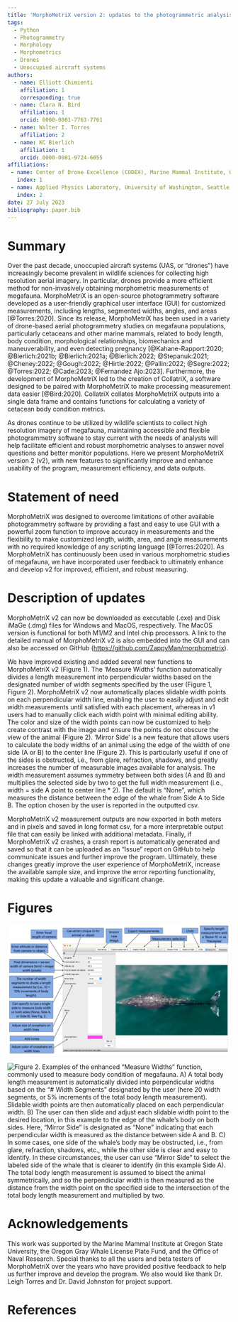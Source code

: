 ```yaml
---
title: 'MorphoMetriX version 2: updates to the photogrammetric analysis software'
tags:
  - Python
  - Photogrammetry
  - Morphology
  - Morphometrics
  - Drones
  - Unoccupied aircraft systems
authors:
  - name: Elliott Chimienti
    affiliation: 1
    corresponding: true
  - name: Clara N. Bird
    affiliation: 1
    orcid: 0000-0001-7763-7761
  - name: Walter I. Torres
    affiliation: 2
  - name: KC Bierlich
    affiliation: 1
    orcid: 0000-0001-9724-6055
affiliations:
 - name: Center of Drone Excellence (CODEX), Marine Mammal Institute, Oregon State University, Newport, Oregon, USA
   index: 1
 - name: Applied Physics Laboratory, University of Washington, Seattle, Washington, USA
   index: 2
date: 27 July 2023
bibliography: paper.bib
---
```


# Summary

Over the past decade, unoccupied aircraft systems (UAS, or “drones”) have increasingly become prevalent in wildlife sciences for collecting high resolution aerial imagery. In particular, drones provide a more efficient method for non-invasively obtaining morphometric measurements of megafauna. MorphoMetriX is an open-source photogrammetry software developed as a user-friendly graphical user interface (GUI) for customized measurements, including lengths, segmented widths, angles, and areas [@Torres:2020]. Since its release, MorphoMetriX has been used in a variety of drone-based aerial photogrammetry studies on megafauna populations, particularly cetaceans and other marine mammals, related to body length, body condition, morphological relationships, biomechanics and maneuverability, and even detecting pregnancy [@Kahane-Rapport:2020; @Bierlich:2021b; @Bierlich:2021a; @Bierlich:2022; @Stepanuk:2021; @Cheney:2022; @Gough:2022; @Hirtle:2022; @Pallin:2022; @Segre:2022; @Torres:2022; @Cade:2023; @Fernandez Ajo:2023]. Furthermore, the development of MorphoMetriX led to the creation of CollatriX, a software designed to be paired with MorphoMetriX to make processing measurement data easier [@Bird:2020]. CollatriX collates MorphoMetriX outputs into a single data frame and contains functions for calculating a variety of cetacean body condition metrics.

As drones continue to be utilized by wildlife scientists to collect high resolution imagery of megafauna, maintaining accessible and flexible photogrammetry software to stay current with the needs of analysts will help facilitate efficient and robust morphometric analyses to answer novel questions and better monitor populations. Here we present MorphoMetriX version 2 (v2), with new features to significantly improve and enhance usability of the program, measurement efficiency, and data outputs. 

# Statement of need 

MorphoMetriX was designed to overcome limitations of other available photogrammetry software by providing a fast and easy to use GUI with a powerful zoom function to improve accuracy in measurements and the flexibility to make customized length, width, area, and angle measurements with no required knowledge of any scripting language [@Torres:2020]. As MorphoMetriX has continuously been used in various morphometric studies of megafauna, we have incorporated user feedback to ultimately enhance and develop v2 for improved, efficient, and robust measuring. 

# Description of updates

MorphoMetriX v2 can now be downloaded as executable (.exe) and Disk iMaGe (.dmg) files for Windows and MacOS, respectively. The MacOS version is functional for both M1/M2 and Intel chip processors. A link to the detailed manual of MorphoMetriX v2 is also embedded into the GUI and can also be accessed on GitHub (https://github.com/ZappyMan/morphometrix). 

We have improved existing and added several new functions to MorphoMetriX v2 (Figure 1). The ‘Measure Widths’ function automatically divides a length measurement into perpendicular widths based on the designated number of width segments specified by the user (Figure 1, Figure 2). MorphoMetriX v2 now automatically places slidable width points on each perpendicular width line, enabling the user to easily adjust and edit width measurements until satisfied with each placement, whereas in v1 users had to manually click each width point with minimal editing ability. The color and size of the width points can now be customized to help create contrast with the image and ensure the points do not obscure the view of the animal (Figure 2). ‘Mirror Side’ is a new feature that allows users to calculate the body widths of an animal using the edge of the width of one side (A or B) to the center line (Figure 2). This is particularly useful if one of the sides is obstructed, i.e., from glare, refraction, shadows, and greatly increases the number of measurable images available for analysis. The width measurement assumes symmetry between both sides (A and B) and multiplies the selected side by two to get the full width measurement (i.e., width = side A point to center line * 2). The default is “None”, which measures the distance between the edge of the whale from Side A to Side B. The option chosen by the user is reported in the outputted csv. 

MorphoMetriX v2 measurement outputs are now exported in both meters and in pixels and saved in long format csv, for a more interpretable output file that can easily be linked with additional metadata. Finally, if MorphoMetriX v2 crashes, a crash report is automatically generated and saved so that it can be uploaded as an “Issue” report on GitHub to help communicate issues and further improve the program. Ultimately, these changes greatly improve the user experience of MorphoMetriX, increase the available sample size, and improve the error reporting functionality, making this update a valuable and significant change.


# Figures
![Figure 1. MorphoMetriX v2 with description of functions and inputs in the dialog panel](../images/figure1.png)

![Figure 2. Examples of the enhanced “Measure Widths” function, commonly used to measure body condition of megafauna. A) A total body length measurement is automatically divided into perpendicular widths based on the “# Width Segments” designated by the user (here 20 width segments, or 5% increments of the total body length measurement). Slidable width points are then automatically placed on each perpendicular width. B) The user can then slide and adjust each slidable width point to the desired location, in this example to the edge of the whale’s body on both sides. Here, “Mirror Side” is designated as “None” indicating that each perpendicular width is measured as the distance between side A and B. C) In some cases, one side of the whale’s body may be obstructed, i.e., from glare, refraction, shadows, etc., while the other side is clear and easy to identify. In these circumstances, the user can use “Mirror Side” to select the labeled side of the whale that is clearer to identify (in this example Side A). The total body length measurement is assumed to bisect the animal symmetrically, and so the perpendicular width is then measured as the distance from the width point on the specified side to the intersection of the total body length measurement and multiplied by two.](../images/figure2.png)

# Acknowledgements

This work was supported by the Marine Mammal Institute at Oregon State University, the Oregon Gray Whale License Plate Fund, and the Office of Naval Research. Special thanks to all the users and beta testers of MorphoMetriX over the years who have provided positive feedback to help us further improve and develop the program. We also would like thank Dr. Leigh Torres and Dr. David Johnston for project support. 

# References
